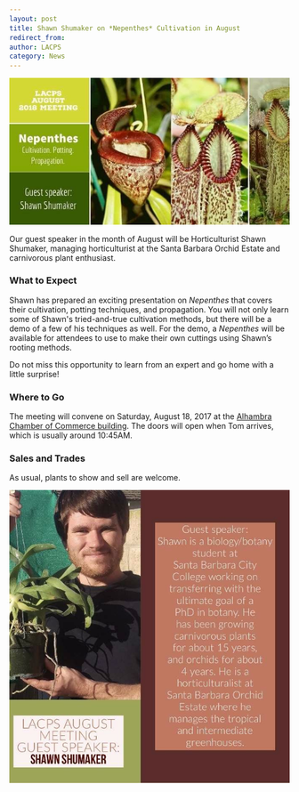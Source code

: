 ```yaml
---
layout: post
title: Shawn Shumaker on *Nepenthes* Cultivation in August
redirect_from:
author: LACPS
category: News
---
```


![Shawn Shumaker LACPS meeting announcement picture](/assets/images/posts/shawn-shumaker-meeting-announcement.jpeg)

Our guest speaker in the month of August will be Horticulturist Shawn Shumaker, managing horticulturist at the Santa Barbara Orchid Estate and carnivorous plant enthusiast.

### What to Expect

Shawn has prepared an exciting presentation on *Nepenthes* that covers their cultivation, potting techniques, and propagation. You will not only learn some of Shawn's tried-and-true cultivation methods, but there will be a demo of a few of his techniques as well. For the demo, a *Nepenthes* will be available for attendees to use to make their own cuttings using Shawn’s rooting methods.

Do not miss this opportunity to learn from an expert and go home with a little surprise!

### Where to Go

The meeting will convene on Saturday, August 18, 2017 at the [Alhambra Chamber of Commerce building](/meetings). The doors will open when Tom arrives, which is usually around 10:45AM.

### Sales and Trades

As usual, plants to show and sell are welcome.

![Shawn Shumaker Los Angeles Carnivorous Plant Society meeting speaker profile](/assets/images/posts/shawn-shumaker-meeting-profile.jpg)
